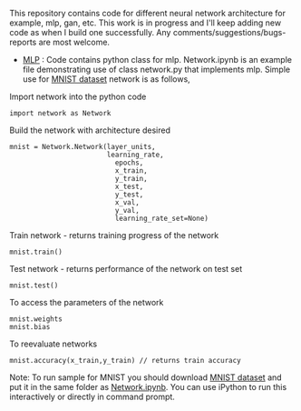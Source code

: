 This repository contains code for different neural network architecture for example, mlp, gan, etc. This work is in progress and I'll keep adding new code as when I build one successfully. Any comments/suggestions/bugs-reports are most welcome.

- [MLP](https://github.com/vinayjoshi22/ai/tree/master/ann/mlp) : Code contains python class for mlp. Network.ipynb is an example file demonstrating use of class network.py that implements mlp. Simple use for [MNIST dataset](https://pjreddie.com/projects/mnist-in-csv/) network is as follows,

Import network into the python code
```
import network as Network
```

Build the network with architecture desired
```
mnist = Network.Network(layer_units,
                        learning_rate,
                          epochs,
                          x_train,
                          y_train,
                          x_test,
                          y_test,
                          x_val,
                          y_val,
                          learning_rate_set=None)
```
Train network - returns training progress of the network

```
mnist.train()
```

Test network - returns performance of the network on test set
```
mnist.test()
```

To access the parameters of the network
```
mnist.weights
mnist.bias
```
To reevaluate networks
```
mnist.accuracy(x_train,y_train) // returns train accuracy
```

Note: To run sample for MNIST you should download [MNIST dataset](https://pjreddie.com/projects/mnist-in-csv/) and put it in the same folder as [Network.ipynb](https://github.com/vinayjoshi22/ai/blob/master/ann/mlp/python/Network.ipynb). You can use iPython to run this interactively or directly in command prompt.
